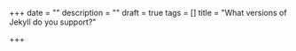 +++
date = ""
description = ""
draft = true
tags = []
title = "What versions of Jekyll do you support?"

+++
